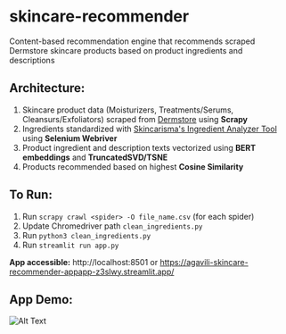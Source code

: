 # skincare-recommender
Content-based recommendation engine that recommends scraped Dermstore skincare products based on product ingredients and descriptions

## Architecture:
1) Skincare product data (Moisturizers, Treatments/Serums, Cleansurs/Exfoliators) scraped from [Dermstore](https://dermstore.com) using **Scrapy**
2) Ingredients standardized with [Skincarisma's Ingredient Analyzer Tool](https://skincarisma.com) using **Selenium Webriver**
3) Product ingredient and description texts vectorized using **BERT embeddings** and **TruncatedSVD/TSNE**
4) Products recommended based on highest **Cosine Similarity**


## To Run:
1) Run ```scrapy crawl <spider> -O file_name.csv``` (for each spider)
2) Update Chromedriver path ```clean_ingredients.py```
3) Run ```python3 clean_ingredients.py```
4) Run ```streamlit run app.py```

**App accessible:** http://localhost:8501 or https://agavili-skincare-recommender-appapp-z3slwy.streamlit.app/

## App Demo:

![Alt Text](final_skincare.gif)

